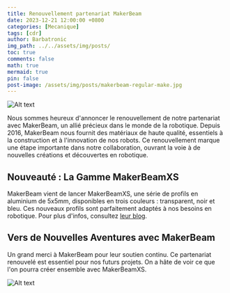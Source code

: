 ```yaml
---
title: Renouvellement partenariat MakerBeam
date: 2023-12-21 12:00:00 +0800
categories: [Mecanique]
tags: [cdr]
author: Barbatronic
img_path: ../../assets/img/posts/
toc: true
comments: false
math: true
mermaid: true
pin: false
post-image: /assets/img/posts/makerbeam-regular-make.jpg
---
```

![Alt text](makerbeam-regular-make.jpg)

Nous sommes heureux d'annoncer le renouvellement de notre partenariat avec MakerBeam, un allié précieux dans le monde de la robotique. Depuis 2016, MakerBeam nous fournit des matériaux de haute qualité, essentiels à la construction et à l'innovation de nos robots. Ce renouvellement marque une étape importante dans notre collaboration, ouvrant la voie à de nouvelles créations et découvertes en robotique.

## Nouveauté : La Gamme MakerBeamXS

MakerBeam vient de lancer MakerBeamXS, une série de profils en aluminium de 5x5mm, disponibles en trois couleurs : transparent, noir et bleu. Ces nouveaux profils sont parfaitement adaptés à nos besoins en robotique. Pour plus d'infos, consultez [leur blog](https://www.makerbeam.com/blogs/makerbeam/makerbeamxs-new-product-range-available-now).

## Vers de Nouvelles Aventures avec MakerBeam

Un grand merci à MakerBeam pour leur soutien continu. Ce partenariat renouvelé est essentiel pour nos futurs projets. On a hâte de voir ce que l'on pourra créer ensemble avec MakerBeamXS.

![Alt text](makerbeamXS.png)